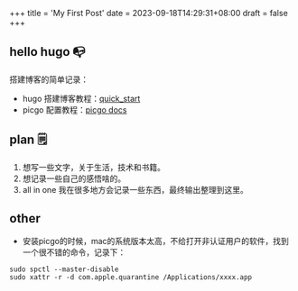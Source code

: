 +++
title = 'My First Post'
date = 2023-09-18T14:29:31+08:00
draft = false
+++

## hello hugo 📭
搭建博客的简单记录：
- hugo 搭建博客教程：[quick_start](https://gohugo.io/getting-started/quick-start/)
- picgo 配置教程：[picgo docs](https://picgo.github.io/PicGo-Doc)

## plan 🗒
1. 想写一些文字，关于生活，技术和书籍。
2. 想记录一些自己的感悟啥的。
3. all in one 我在很多地方会记录一些东西，最终输出整理到这里。

## other
- 安装picgo的时候，mac的系统版本太高，不给打开非认证用户的软件，找到一个很不错的命令，记录下：
```
sudo spctl --master-disable 
sudo xattr -r -d com.apple.quarantine /Applications/xxxx.app
```
